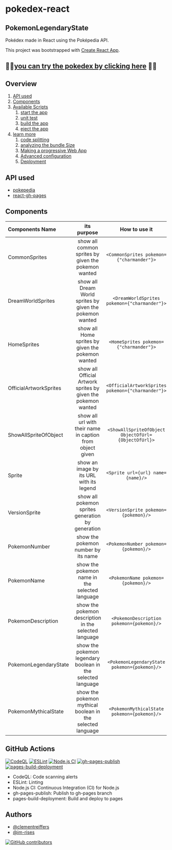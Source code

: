 # pokedex-react

## PokemonLegendaryState

Pokédex made in React using the Poképedia API.

This project was bootstrapped with [Create React App](https://github.com/facebook/create-react-app).

## 🚀🚀[you can try the pokedex by clicking here](https://im-rises.github.io/pokedex-react/) 🚀🚀

## Overview

1. [API used](#api-used)
2. [Components](#components)
3. [Available Scripts](#available-scripts)
    1. [start the app](#yarn-start)
    2. [unit test](#yarn-test)
    3. [build the app](#yarn-build)
    4. [eject the app](#yarn-eject)
4. [learn more](#learn-more)
    1. [code splitting](#code-splitting)
    2. [analyzing the bundle Size](#analyzing-the-bundle-size)
    3. [Making a progressive Web App](#making-a-progressive-web-app)
    4. [Advanced configuration](#advanced-configuration)
    5. [Deployment](#deployment)

## API used

- [pokepedia](https://pokeapi.co)
- [react-gh-pages](https://github.com/gitname/react-gh-pages)

## Components

| Components Name        |                          its purpose                          |                    How to use it                    |
|:-----------------------|:-------------------------------------------------------------:|:---------------------------------------------------:|
| CommonSprites          |      show all common sprites by given the pokemon wanted      |      `<CommonSprites pokemon={"charmander"}>`       |
| DreamWorldSprites      |   show all Dream World sprites by given the pokemon wanted    |    `<DreamWorldSprites pokemon={"charmander"}>`     |
| HomeSprites            |       show all Home sprites by given the pokemon wanted       |       `<HomeSprites pokemon={"charmander"}>`        |
| OfficialArtworkSprites | show all Official Artwork sprites by given the pokemon wanted |  `<OfficialArtworkSprites pokemon={"charmander"}>`  |
| ShowAllSpriteOfObject  |   show all url with their name in caption from object given   | `<ShowAllSpriteOfObject ObjectOfUrl={ObjectOfUrl}>` |
| Sprite                 |           show an image by its URL with its legend            |          `<Sprite url={url} name={name}/>`          |
| VersionSprite          |       show all pokemon sprites generation by generation       |        `<VersionSprite pokemon={pokemon}/>`         |
| PokemonNumber          |              show the pokemon number by its name              |        `<PokemonNumber pokemon={pokemon}/>`         |
| PokemonName            |        show the pokemon name in the selected language         |         `<PokemonName pokemon={pokemon}/>`          |
| PokemonDescription     |     show the pokemon description in the selected language     |      `<PokemonDescription pokemon={pokemon}/>`      |
| PokemonLegendaryState  |  show the pokemon legendary boolean in the selected language  |    `<PokemonLegendaryState pokemon={pokemon}/>`     |
| PokemonMythicalState   |  show the pokemon mythical boolean in the selected language   |     `<PokemonMythicalState pokemon={pokemon}/>`     |


## GitHub Actions

[![CodeQL](https://github.com/Im-Rises/pokedex-react/actions/workflows/codeql.yml/badge.svg)](https://github.com/Im-Rises/pokedex-react/actions/workflows/codeql.yml)
[![ESLint](https://github.com/Im-Rises/pokedex-react/actions/workflows/eslint.yml/badge.svg)](https://github.com/Im-Rises/pokedex-react/actions/workflows/eslint.yml)
[![Node.js CI](https://github.com/Im-Rises/pokedex-react/actions/workflows/node.js.yml/badge.svg)](https://github.com/Im-Rises/pokedex-react/actions/workflows/node.js.yml)
[![gh-pages-publish](https://github.com/Im-Rises/pokedex-react/actions/workflows/gh-pages-publish.yml/badge.svg)](https://github.com/Im-Rises/pokedex-react/actions/workflows/gh-pages-publish.yml)
[![pages-build-deployment](https://github.com/Im-Rises/pokedex-react/actions/workflows/pages/pages-build-deployment/badge.svg)](https://github.com/Im-Rises/pokedex-react/actions/workflows/pages/pages-build-deployment)

- CodeQL: Code scanning alerts
- ESLint: Linting
- Node.js CI: Continuous Integration (CI) for Node.js
- gh-pages-publish: Publish to gh-pages branch
- pages-build-deployment: Build and deploy to pages

## Authors

- [@clementreiffers](https://www.github.com/clementreiffers)
- [@im-rises](https://www.github.com/im-rises)

[![GitHub contributors](https://contrib.rocks/image?repo=Im-Rises/pokedex-react)](https://github.com/Im-Rises/pokedex-react/graphs/contributors)
